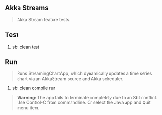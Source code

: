 Akka Streams
------------
>Akka Stream feature tests.

Test
----
1. sbt clean test

Run
---
>Runs StreamingChartApp, which dynamically updates a time series chart via an AkkaStream source and Akka scheduler.
1. sbt clean compile run
>**Warning:** The app fails to terminate completely due to an Sbt conflict.
>Use Control-C from commandline. Or select the Java app and Quit menu item.
